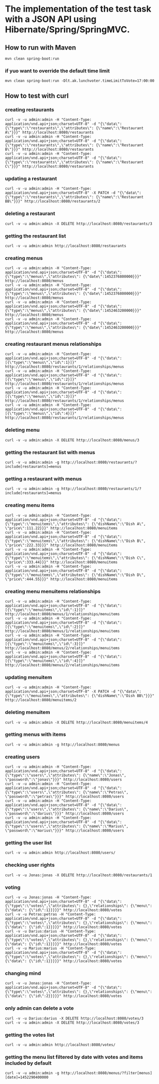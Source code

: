 # The implementation of the test task with a JSON API using Hibernate/Spring/SpringMVC.


## How to run with Maven

    mvn clean spring-boot:run
	
### if yuo want to override the default time limit
    mvn clean spring-boot:run -Dlt.ak.lunchvoter.timeLimitToVote=17:00:00	

   
## How to test with curl

### creating restaurants
    curl -v -u admin:admin -H "Content-Type: application/vnd.api+json;charset=UTF-8" -d "{\"data\":{\"type\":\"restaurants\",\"attributes\": {\"name\":\"Restaurant A\"}}}" http://localhost:8080/restaurants
    curl -v -u admin:admin -H "Content-Type: application/vnd.api+json;charset=UTF-8" -d "{\"data\":{\"type\":\"restaurants\",\"attributes\": {\"name\":\"Restaurant B\"}}}" http://localhost:8080/restaurants
    curl -v -u admin:admin -H "Content-Type: application/vnd.api+json;charset=UTF-8" -d "{\"data\":{\"type\":\"restaurants\",\"attributes\": {\"name\":\"Restaurant C\"}}}" http://localhost:8080/restaurants

### updating a restaurant
    curl -v -u admin:admin -H "Content-Type: application/vnd.api+json;charset=UTF-8" -X PATCH -d "{\"data\":{\"type\":\"restaurants\",\"attributes\": {\"name\":\"Restaurant BB\"}}}" http://localhost:8080/restaurants/2

### deleting a restaurant
    curl -v -u admin:admin -X DELETE http://localhost:8080/restaurants/3

### getting the restaurant list
    curl -v -u admin:admin http://localhost:8080/restaurants


### creating menus
    curl -v -u admin:admin -H "Content-Type: application/vnd.api+json;charset=UTF-8" -d "{\"data\":{\"type\":\"menus\",\"attributes\": {\"date\":1452376800000}}}" http://localhost:8080/menus
    curl -v -u admin:admin -H "Content-Type: application/vnd.api+json;charset=UTF-8" -d "{\"data\":{\"type\":\"menus\",\"attributes\": {\"date\":1452376800000}}}" http://localhost:8080/menus
    curl -v -u admin:admin -H "Content-Type: application/vnd.api+json;charset=UTF-8" -d "{\"data\":{\"type\":\"menus\",\"attributes\": {\"date\":1452463200000}}}" http://localhost:8080/menus
    curl -v -u admin:admin -H "Content-Type: application/vnd.api+json;charset=UTF-8" -d "{\"data\":{\"type\":\"menus\",\"attributes\": {\"date\":1452463200000}}}" http://localhost:8080/menus

### creating restaurant menus relationships
    curl -v -u admin:admin -H "Content-Type: application/vnd.api+json;charset=UTF-8" -d "{\"data\":[{\"type\":\"menus\",\"id\":1}]}" http://localhost:8080/restaurants/1/relationships/menus
    curl -v -u admin:admin -H "Content-Type: application/vnd.api+json;charset=UTF-8" -d "{\"data\":[{\"type\":\"menus\",\"id\":2}]}" http://localhost:8080/restaurants/1/relationships/menus
    curl -v -u admin:admin -H "Content-Type: application/vnd.api+json;charset=UTF-8" -d "{\"data\":[{\"type\":\"menus\",\"id\":3}]}" http://localhost:8080/restaurants/1/relationships/menus
    curl -v -u admin:admin -H "Content-Type: application/vnd.api+json;charset=UTF-8" -d "{\"data\":[{\"type\":\"menus\",\"id\":4}]}" http://localhost:8080/restaurants/1/relationships/menus

### deleting menu
    curl -v -u admin:admin -X DELETE http://localhost:8080/menus/3

### getting the restaurant list with menus
    curl -v -u admin:admin -g http://localhost:8080/restaurants/?include[restaurants]=menus
### getting a restaurant with menus
    curl -v -u admin:admin -g http://localhost:8080/restaurants/1/?include[restaurants]=menus


### creating menu items
    curl -v -u admin:admin -H "Content-Type: application/vnd.api+json;charset=UTF-8" -d "{\"data\":{\"type\":\"menuitems\",\"attributes\": {\"dishName\":\"Dish A\", \"price\":111.22}}}" http://localhost:8080/menuitems
    curl -v -u admin:admin -H "Content-Type: application/vnd.api+json;charset=UTF-8" -d "{\"data\":{\"type\":\"menuitems\",\"attributes\": {\"dishName\":\"Dish B\", \"price\":222.33}}}" http://localhost:8080/menuitems
    curl -v -u admin:admin -H "Content-Type: application/vnd.api+json;charset=UTF-8" -d "{\"data\":{\"type\":\"menuitems\",\"attributes\": {\"dishName\":\"Dish C\", \"price\":333.44}}}" http://localhost:8080/menuitems
    curl -v -u admin:admin -H "Content-Type: application/vnd.api+json;charset=UTF-8" -d "{\"data\":{\"type\":\"menuitems\",\"attributes\": {\"dishName\":\"Dish D\", \"price\":444.55}}}" http://localhost:8080/menuitems

### creating menu menuitems relationships
    curl -v -u admin:admin -H "Content-Type: application/vnd.api+json;charset=UTF-8" -d "{\"data\":[{\"type\":\"menuitems\",\"id\":1}]}" http://localhost:8080/menus/1/relationships/menuitems
    curl -v -u admin:admin -H "Content-Type: application/vnd.api+json;charset=UTF-8" -d "{\"data\":[{\"type\":\"menuitems\",\"id\":2}]}" http://localhost:8080/menus/1/relationships/menuitems
    curl -v -u admin:admin -H "Content-Type: application/vnd.api+json;charset=UTF-8" -d "{\"data\":[{\"type\":\"menuitems\",\"id\":3}]}" http://localhost:8080/menus/2/relationships/menuitems
    curl -v -u admin:admin -H "Content-Type: application/vnd.api+json;charset=UTF-8" -d "{\"data\":[{\"type\":\"menuitems\",\"id\":4}]}" http://localhost:8080/menus/2/relationships/menuitems

### updating menuitem
    curl -v -u admin:admin -H "Content-Type: application/vnd.api+json;charset=UTF-8" -X PATCH -d "{\"data\":{\"type\":\"menuitems\",\"attributes\": {\"dishName\":\"Dish BB\"}}}" http://localhost:8080/menuitems/2

### deleting menuitem
    curl -v -u admin:admin -X DELETE http://localhost:8080/menuitems/4

### getting menus with items
    curl -v -u admin:admin -g http://localhost:8080/menus


### creating users
    curl -v -u admin:admin -H "Content-Type: application/vnd.api+json;charset=UTF-8" -d "{\"data\":{\"type\":\"users\",\"attributes\": {\"name\":\"Jonas\", \"password\":\"jonas\"}}}" http://localhost:8080/users
    curl -v -u admin:admin -H "Content-Type: application/vnd.api+json;charset=UTF-8" -d "{\"data\":{\"type\":\"users\",\"attributes\": {\"name\":\"Petras\", \"password\":\"petras\"}}}" http://localhost:8080/users
    curl -v -u admin:admin -H "Content-Type: application/vnd.api+json;charset=UTF-8" -d "{\"data\":{\"type\":\"users\",\"attributes\": {\"name\":\"Darius\", \"password\":\"darius\"}}}" http://localhost:8080/users
    curl -v -u admin:admin -H "Content-Type: application/vnd.api+json;charset=UTF-8" -d "{\"data\":{\"type\":\"users\",\"attributes\": {\"name\":\"Marius\", \"password\":\"marius\"}}}" http://localhost:8080/users
### getting the user list
    curl -v -u admin:admin http://localhost:8080/users/
### checking user rights
    curl -v -u Jonas:jonas -X DELETE http://localhost:8080/restaurants/1



### voting
    curl -v -u Jonas:jonas -H "Content-Type: application/vnd.api+json;charset=UTF-8" -d "{\"data\":{\"type\":\"votes\",\"attributes\": {},\"relationships\": {\"menu\": {\"data\": {\"id\":1}}}}}" http://localhost:8080/votes
    curl -v -u Petras:petras -H "Content-Type: application/vnd.api+json;charset=UTF-8" -d "{\"data\":{\"type\":\"votes\",\"attributes\": {},\"relationships\": {\"menu\": {\"data\": {\"id\":1}}}}}" http://localhost:8080/votes
    curl -v -u Darius:darius -H "Content-Type: application/vnd.api+json;charset=UTF-8" -d "{\"data\":{\"type\":\"votes\",\"attributes\": {},\"relationships\": {\"menu\": {\"data\": {\"id\":1}}}}}" http://localhost:8080/votes
    curl -v -u Marius:marius -H "Content-Type: application/vnd.api+json;charset=UTF-8" -d "{\"data\":{\"type\":\"votes\",\"attributes\": {},\"relationships\": {\"menu\": {\"data\": {\"id\":1}}}}}" http://localhost:8080/votes
### changing mind
    curl -v -u Jonas:jonas -H "Content-Type: application/vnd.api+json;charset=UTF-8" -d "{\"data\":{\"type\":\"votes\",\"attributes\": {},\"relationships\": {\"menu\": {\"data\": {\"id\":2}}}}}" http://localhost:8080/votes
### only admin can delete a vote
    curl -v -u Darius:darius -X DELETE http://localhost:8080/votes/3
    curl -v -u admin:admin -X DELETE http://localhost:8080/votes/3

### getting the votes list
    curl -v -u admin:admin http://localhost:8080/votes/

### getting the menu list filtered by date with votes and items included by default
    curl -v -u admin:admin -g http://localhost:8080/menus/?filter[menus][date]=1452290400000


